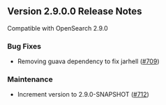 ## Version 2.9.0.0 Release Notes

Compatible with OpenSearch 2.9.0

### Bug Fixes
* Removing guava dependency to fix jarhell ([#709](https://github.com/opensearch-project/reporting/pull/709))

### Maintenance
* Increment version to 2.9.0-SNAPSHOT ([#712](https://github.com/opensearch-project/reporting/pull/712))
